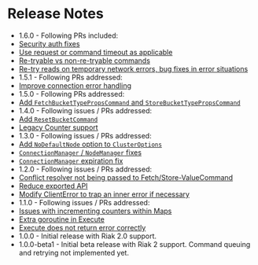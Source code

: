 <!--- vim:fo=tc:tw=0:
--->

Release Notes
=============

* 1.6.0 - Following PRs included:
 * [Security auth fixes](https://github.com/basho/riak-go-client/pull/60)
 * [Use request or command timeout as applicable](https://github.com/basho/riak-go-client/pull/57)
 * [Re-tryable vs non-re-tryable commands](https://github.com/basho/riak-go-client/pull/56)
 * [Re-try reads on temporary network errors, bug fixes in error situations](https://github.com/basho/riak-go-client/pull/52)
* 1.5.1 - Following PRs addressed:
 * [Improve connection error handling](https://github.com/basho/riak-go-client/pull/48)
* 1.5.0 - Following PRs addressed:
 * [Add `FetchBucketTypePropsCommand` and `StoreBucketTypePropsCommand`](https://github.com/basho/riak-go-client/pull/42)
* 1.4.0 - Following issues / PRs addressed:
 * [Add `ResetBucketCommand`](https://github.com/basho/riak-go-client/pull/35)
 * [Legacy Counter support](https://github.com/basho/riak-go-client/pull/33)
* 1.3.0 - Following issues / PRs addressed:
 * [Add `NoDefaultNode` option to `ClusterOptions`](https://github.com/basho/riak-go-client/pull/28)
 * [`ConnectionManager` / `NodeManager` fixes](https://github.com/basho/riak-go-client/pull/25)
 * [`ConnectionManager` expiration fix](https://github.com/basho/riak-go-client/issues/23)
* 1.2.0 - Following issues / PRs addressed:
 * [Conflict resolver not being passed to Fetch/Store-ValueCommand](https://github.com/basho/riak-go-client/issues/21)
 * [Reduce exported API](https://github.com/basho/riak-go-client/pull/20)
 * [Modify ClientError to trap an inner error if necessary](https://github.com/basho/riak-go-client/pull/19)
* 1.1.0 - Following issues / PRs addressed:
 * [Issues with incrementing counters within Maps](https://github.com/basho/riak-go-client/issues/17)
 * [Extra goroutine in Execute](https://github.com/basho/riak-go-client/issues/16)
 * [Execute does not return error correctly](https://github.com/basho/riak-go-client/isues/15)
* 1.0.0 - Initial release with Riak 2.0 support.
* 1.0.0-beta1 - Initial beta release with Riak 2 support. Command queuing and retrying not implemented yet.

